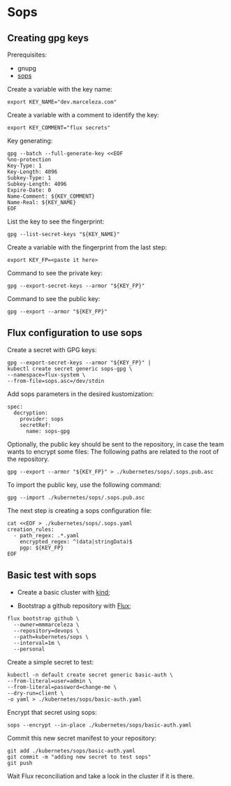 # Sops

## Creating gpg keys

Prerequisites:

- gnupg
- [sops](https://github.com/mozilla/sops/releases)

Create a variable with the key name:

```console
export KEY_NAME="dev.marceleza.com"
```

Create a variable with a comment to identify the key:

```console
export KEY_COMMENT="flux secrets"
```

Key generating:

```console
gpg --batch --full-generate-key <<EOF
%no-protection
Key-Type: 1
Key-Length: 4096
Subkey-Type: 1
Subkey-Length: 4096
Expire-Date: 0
Name-Comment: ${KEY_COMMENT}
Name-Real: ${KEY_NAME}
EOF
```

List the key to see the fingerprint:

```console
gpg --list-secret-keys "${KEY_NAME}"
```

Create a variable with the fingerprint from the last step:

```console
export KEY_FP=<paste it here>
```

Command to see the private key:

```console
gpg --export-secret-keys --armor "${KEY_FP}"
```

Command to see the public key:

```console
gpg --export --armor "${KEY_FP}"
```

## Flux configuration to use sops

Create a secret with GPG keys:

```console
gpg --export-secret-keys --armor "${KEY_FP}" |
kubectl create secret generic sops-gpg \
--namespace=flux-system \
--from-file=sops.asc=/dev/stdin
```

Add sops parameters in the desired kustomization:

```console
spec:
  decryption:
    provider: sops
    secretRef:
      name: sops-gpg
```

Optionally, the public key should be sent to the repository, in case the team wants to encrypt some files:
The following paths are related to the root of the repository.

```console
gpg --export --armor "${KEY_FP}" > ./kubernetes/sops/.sops.pub.asc
```

To import the public key, use the following command:

```console
gpg --import ./kubernetes/sops/.sops.pub.asc
```

The next step is creating a sops configuration file:

```console
cat <<EOF > ./kubernetes/sops/.sops.yaml
creation_rules:
  - path_regex: .*.yaml
    encrypted_regex: ^(data|stringData)$
    pgp: ${KEY_FP}
EOF
```

## Basic test with sops

- Create a basic cluster with [kind](../kind/README.md);

- Bootstrap a github repository with [Flux](../flux/README.md);

```console
flux bootstrap github \
  --owner=mmmarceleza \
  --repository=devops \
  --path=kubernetes/sops \
  --interval=1m \
  --personal
```

Create a simple secret to test:

```console
kubectl -n default create secret generic basic-auth \
--from-literal=user=admin \
--from-literal=password=change-me \
--dry-run=client \
-o yaml > ./kubernetes/sops/basic-auth.yaml
```

Encrypt that secret using sops:

```console
sops --encrypt --in-place ./kubernetes/sops/basic-auth.yaml
```

Commit this new secret manifest to your repository:

```console
git add ./kubernetes/sops/basic-auth.yaml
git commit -m "adding new secret to test sops"
git push
```

Wait Flux reconciliation and take a look in the cluster if it is there.


